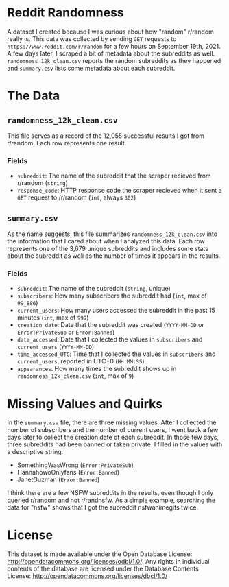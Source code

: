 # Reddit Randomness
A dataset I created because I was curious about how "random" r/random really is.
This data was collected by sending `GET` requests to `https://www.reddit.com/r/random` for a few hours on September 19th, 2021.
A few days later, I scraped a bit of metadata about the subreddits as well.
`randomness_12k_clean.csv` reports the random subreddits as they happened and `summary.csv` lists some metadata about each subreddit.

# The Data

## `randomness_12k_clean.csv`
This file serves as a record of the 12,055 successful results I got from r/random.
Each row represents one result.

### Fields
* `subreddit`: The name of the subreddit that the scraper recieved from r/random (`string`)
* `response_code`: HTTP response code the scraper recieved when it sent a `GET` request to /r/random (`int`, always `302`)

## `summary.csv`
As the name suggests, this file summarizes `randomness_12k_clean.csv` into the information that I cared about when I analyzed this data.
Each row represents one of the 3,679 unique subreddits and includes some stats about the subreddit as well as the number of times it appears in the results.

### Fields
* `subreddit`: The name of the subreddit (`string`, unique)
* `subscribers`: How many subscribers the subreddit had (`int`, max of `99_886`) 
* `current_users`: How many users accessed the subreddit in the past 15 minutes (`int`, max of `999`)
* `creation_date`: Date that the subreddit was created (`YYYY-MM-DD` or `Error:PrivateSub` or `Error:Banned`)
* `date_accessed`: Date that I collected the values in `subscribers` and `current_users` (`YYYY-MM-DD`)
* `time_accessed_UTC`: Time that I collected the values in `subscribers` and `current_users`, reported in UTC+0 (`HH:MM:SS`)
* `appearances`: How many times the subreddit shows up in `randomness_12k_clean.csv` (`int`, max of `9`)

# Missing Values and Quirks
In the `summary.csv` file, there are three missing values. 
After I collected the number of subscribers and the number of current users, I went back a few days later to collect the creation date of each subreddit.
In those few days, three subreddits had been banned or taken private. I filled in the values with a descriptive string.
* SomethingWasWrong (`Error:PrivateSub`)
* HannahowoOnlyfans (`Error:Banned`)
* JanetGuzman (`Error:Banned`)

I think there are a few NSFW subreddits in the results, even though I only queried r/random and not r/randnsfw. 
As a simple example, searching the data for "nsfw" shows that I got the subreddit nsfwanimegifs twice.


# License
This dataset is made available under the Open Database License: http://opendatacommons.org/licenses/odbl/1.0/. Any rights in individual contents of the database are licensed under the Database Contents License: http://opendatacommons.org/licenses/dbcl/1.0/
